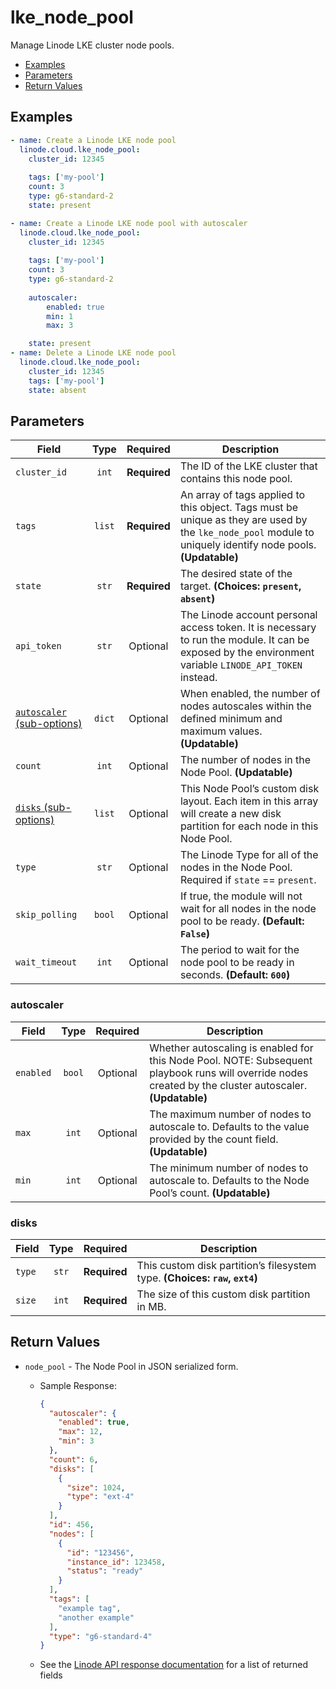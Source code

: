 # lke_node_pool

Manage Linode LKE cluster node pools.

- [Examples](#examples)
- [Parameters](#parameters)
- [Return Values](#return-values)

## Examples

```yaml
- name: Create a Linode LKE node pool
  linode.cloud.lke_node_pool:
    cluster_id: 12345
  
    tags: ['my-pool']
    count: 3
    type: g6-standard-2
    state: present
```

```yaml
- name: Create a Linode LKE node pool with autoscaler
  linode.cloud.lke_node_pool:
    cluster_id: 12345
  
    tags: ['my-pool']
    count: 3
    type: g6-standard-2
    
    autoscaler:
        enabled: true
        min: 1
        max: 3

    state: present
- name: Delete a Linode LKE node pool
  linode.cloud.lke_node_pool:
    cluster_id: 12345
    tags: ['my-pool']
    state: absent
```


## Parameters

| Field     | Type | Required | Description                                                                  |
|-----------|------|----------|------------------------------------------------------------------------------|
| `cluster_id` | <center>`int`</center> | <center>**Required**</center> | The ID of the LKE cluster that contains this node pool.   |
| `tags` | <center>`list`</center> | <center>**Required**</center> | An array of tags applied to this object. Tags must be unique as they are used by the `lke_node_pool` module to uniquely identify node pools.  **(Updatable)** |
| `state` | <center>`str`</center> | <center>**Required**</center> | The desired state of the target.  **(Choices: `present`, `absent`)** |
| `api_token` | <center>`str`</center> | <center>Optional</center> | The Linode account personal access token. It is necessary to run the module. It can be exposed by the environment variable `LINODE_API_TOKEN` instead.   |
| [`autoscaler` (sub-options)](#autoscaler) | <center>`dict`</center> | <center>Optional</center> | When enabled, the number of nodes autoscales within the defined minimum and maximum values.  **(Updatable)** |
| `count` | <center>`int`</center> | <center>Optional</center> | The number of nodes in the Node Pool.  **(Updatable)** |
| [`disks` (sub-options)](#disks) | <center>`list`</center> | <center>Optional</center> | This Node Pool’s custom disk layout. Each item in this array will create a new disk partition for each node in this Node Pool.   |
| `type` | <center>`str`</center> | <center>Optional</center> | The Linode Type for all of the nodes in the Node Pool. Required if `state` == `present`.   |
| `skip_polling` | <center>`bool`</center> | <center>Optional</center> | If true, the module will not wait for all nodes in the node pool to be ready.  **(Default: `False`)** |
| `wait_timeout` | <center>`int`</center> | <center>Optional</center> | The period to wait for the node pool to be ready in seconds.  **(Default: `600`)** |

### autoscaler

| Field     | Type | Required | Description                                                                  |
|-----------|------|----------|------------------------------------------------------------------------------|
| `enabled` | <center>`bool`</center> | <center>Optional</center> | Whether autoscaling is enabled for this Node Pool. NOTE: Subsequent playbook runs will override nodes created by the cluster autoscaler.  **(Updatable)** |
| `max` | <center>`int`</center> | <center>Optional</center> | The maximum number of nodes to autoscale to. Defaults to the value provided by the count field.  **(Updatable)** |
| `min` | <center>`int`</center> | <center>Optional</center> | The minimum number of nodes to autoscale to. Defaults to the Node Pool’s count.  **(Updatable)** |

### disks

| Field     | Type | Required | Description                                                                  |
|-----------|------|----------|------------------------------------------------------------------------------|
| `type` | <center>`str`</center> | <center>**Required**</center> | This custom disk partition’s filesystem type.  **(Choices: `raw`, `ext4`)** |
| `size` | <center>`int`</center> | <center>**Required**</center> | The size of this custom disk partition in MB.   |

## Return Values

- `node_pool` - The Node Pool in JSON serialized form.

    - Sample Response:
        ```json
        {
          "autoscaler": {
            "enabled": true,
            "max": 12,
            "min": 3
          },
          "count": 6,
          "disks": [
            {
              "size": 1024,
              "type": "ext-4"
            }
          ],
          "id": 456,
          "nodes": [
            {
              "id": "123456",
              "instance_id": 123458,
              "status": "ready"
            }
          ],
          "tags": [
            "example tag",
            "another example"
          ],
          "type": "g6-standard-4"
        }
        ```
    - See the [Linode API response documentation](https://www.linode.com/docs/api/linode-kubernetes-engine-lke/#node-pool-view__response-samples) for a list of returned fields


